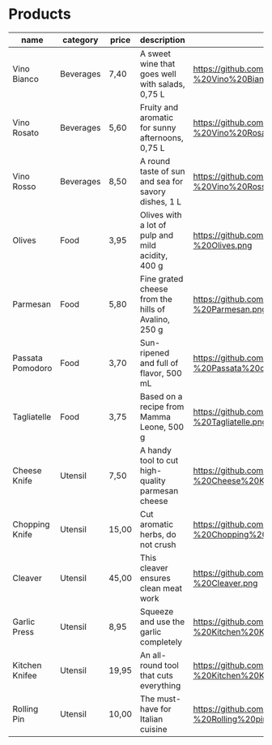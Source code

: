# Products

| name | category | price | description | image |
| --- | --- | --- | --- | --- |
| Vino Bianco | Beverages | 7,40 | A sweet wine that goes well with salads, 0,75 L | https://github.com/madeinouweland/gennaroshop/blob/main/products/B%20-%20Vino%20Bianco.png |
| Vino Rosato | Beverages | 5,60 | Fruity and aromatic for sunny afternoons, 0,75 L | https://github.com/madeinouweland/gennaroshop/blob/main/products/B%20-%20Vino%20Rosato.png |
| Vino Rosso | Beverages | 8,50 | A round taste of sun and sea for savory dishes, 1 L | https://github.com/madeinouweland/gennaroshop/blob/main/products/B%20-%20Vino%20Rosso.png |
| Olives | Food | 3,95 | Olives with a lot of pulp and mild acidity, 400 g | https://github.com/madeinouweland/gennaroshop/blob/main/products/F%20-%20Olives.png |
| Parmesan | Food | 5,80 | Fine grated cheese from the hills of Avalino, 250 g | https://github.com/madeinouweland/gennaroshop/blob/main/products/F%20-%20Parmesan.png |
| Passata Pomodoro | Food | 3,70 | Sun-ripened and full of flavor, 500 mL | https://github.com/madeinouweland/gennaroshop/blob/main/products/F%20-%20Passata%20di%20pomodoro.png |
| Tagliatelle | Food | 3,75 | Based on a recipe from Mamma Leone, 500 g | https://github.com/madeinouweland/gennaroshop/blob/main/products/F%20-%20Tagliatelle.png |
| Cheese Knife | Utensil | 7,50 | A handy tool to cut high-quality parmesan cheese | https://github.com/madeinouweland/gennaroshop/blob/main/products/U%20-%20Cheese%20Knife.png |
| Chopping Knife | Utensil | 15,00 | Cut aromatic herbs, do not crush | https://github.com/madeinouweland/gennaroshop/blob/main/products/U%20-%20Chopping%20Knife.png |
| Cleaver | Utensil | 45,00 | This cleaver ensures clean meat work | https://github.com/madeinouweland/gennaroshop/blob/main/products/U%20-%20Cleaver.png | https://github.com/madeinouweland/gennaroshop/blob/main/products/U%20-%20Garlic%20Press.png |
| Garlic Press | Utensil | 8,95 | Squeeze and use the garlic completely | https://github.com/madeinouweland/gennaroshop/blob/main/products/U%20-%20Kitchen%20Knife.png |
| Kitchen Knifee | Utensil | 19,95 | An all-round tool that cuts everything | https://github.com/madeinouweland/gennaroshop/blob/main/products/U%20-%20Kitchen%20Knife.png |
| Rolling Pin | Utensil | 10,00 | The must-have for Italian cuisine | https://github.com/madeinouweland/gennaroshop/blob/main/products/U%20-%20Rolling%20pin.png |

